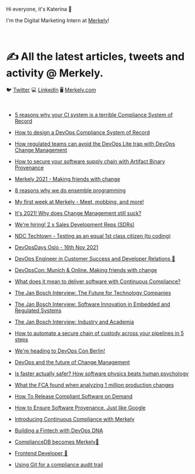 Hi everyone, it's Katerina 👋

I'm the Digital Marketing Intern at [Merkely](https://www.merkely.com/)!
<p>&nbsp;</p>

### <h1> ✍️ All the latest articles, tweets and activity @ Merkely. 


🐦 [Twitter](https://twitter.com/merkely_) 💻 [LinkedIn](https://www.linkedin.com/company/merkely) 🖥️ [Merkely.com](https://www.merkely.com/blog/)
<p>&nbsp;</p>



-   [5 reasons why your CI system is a terrible Compliance System of Record](https://www.merkely.com/blog/5-reasons-why-your-ci-system-is-a-terrible-compliance-system-of-record/)

-   [How to design a DevOps Compliance System of Record](https://www.merkely.com/blog/how-to-design-a-devops-compliance-system-of-record/)

-   [How regulated teams can avoid the DevOps Lite trap with DevOps Change Management](https://www.merkely.com/blog/how-to-avoid-the-devops-lite-trap-with-devops-change-management/)

-   [How to secure your software supply chain with Artifact Binary Provenance](https://www.merkely.com/blog/how-to-secure-your-software-supply-chain-with-artifact-binary-provenance/)

-   [Merkely 2021 - Making friends with change](https://www.merkely.com/blog/merkely-2021-making-friends-with-change/)

-   [8 reasons why we do ensemble programming](https://www.merkely.com/blog/8-reasons-why-we-do-ensemble-programming/)

-   [My first week at Merkely - Meet, mobbing, and more!](https://www.merkely.com/blog/my-first-week-at-merkely/)

-   [It's 2021! Why does Change Management still suck?](https://www.merkely.com/blog/it-s-2021-why-does-change-management-still-suck/)

-   [We're hiring! 2 x Sales Development Reps (SDRs)](https://www.merkely.com/blog/we-re-hiring-2-x-sales-development-reps-sdrs/)

-   [NDC Techtown - Testing as an equal 1st class citizen (to coding)](https://www.merkely.com/blog/testing-as-an-equal-1st-class-citizen-to-coding/)

-   [DevOpsDays Oslo - 16th Nov 2021](https://www.merkely.com/blog/devopsdays-oslo/)

-   [DevOps Engineer in Customer Success and Developer Relations 🚀](https://www.merkely.com/blog/devops-engineer-in-customer-success-and-developer-relations/)

-   [DevOpsCon: Munich & Online. Making friends with change](https://www.merkely.com/blog/devopscon-making-friends-with-change/)

-   [What does it mean to deliver software with Continuous Compliance?](https://www.merkely.com/blog/what-does-it-mean-to-deliver-software-with-continuous-compliance/)

-   [The Jan Bosch Interview: The Future for Technology Companies](https://www.merkely.com/blog/the-jan-bosch-interview-the-future-for-technology-companies/)

-   [The Jan Bosch Interview: Software Innovation in Embedded and Regulated Systems](https://www.merkely.com/blog/the-jan-bosch-interview-software-innovation-in-embedded-and-regulated-systems/)

-   [The Jan Bosch Interview: Industry and Academia](https://www.merkely.com/blog/jan-bosch-interview-industry-and-academia/)

-   [How to automate a secure chain of custody across your pipelines in 5 steps](https://www.merkely.com/blog/answering-the-biggest-question-in-regulated-devops-what-s-in-prod/)

-   [We're heading to DevOps Con Berlin!](https://www.merkely.com/blog/devops-the-future-of-change-management/)

-   [DevOps and the future of Change Management](https://www.merkely.com/blog/devops-and-the-future-of-change-management/)

-   [Is faster actually safer? How software physics beats human psychology](https://www.merkely.com/blog/is-faster-actually-safer-how-software-physics-beats-human-psychology./)

-   [What the FCA found when analyzing 1 million production changes](https://www.merkely.com/blog/what-the-fca-found-when-analysing-1-million-production-changes/)

-   [How To Release Compliant Software on Demand](https://www.merkely.com/blog/how-to-release-compliant-software-on-demand/)

-   [How to Ensure Software Provenance. Just like Google](https://www.merkely.com/blog/how-to-ensure-software-provenance-just-like-google/)

-   [Introducing Continuous Compliance with Merkely](https://www.merkely.com/blog/continuous-compliance-with-a-devops-compliance-journal/)

-   [Building a Fintech with DevOps DNA](https://www.merkely.com/blog/building-a-fintech-with-devops-dna/)

-   [ComplianceDB becomes Merkely🚀](https://www.merkely.com/blog/compliancedb-becomes-merkely/)

-   [Frontend Developer 🚀](https://www.merkely.com/blog/frontend-developer/)

-   [Using Git for a compliance audit trail](https://www.merkely.com/blog/using-git-for-a-compliance-audit-trail/)








<!--
**Katerinakon/Katerinakon** is a ✨ _special_ ✨ repository because its `README.md` (this file) appears on your GitHub profile.

Here are some ideas to get you started:

- 🔭 I’m currently working on ...
- 🌱 I’m currently learning ...
- 👯 I’m looking to collaborate on ...
- 🤔 I’m looking for help with ...
- 💬 Ask me about ...
- 📫 How to reach me: ...
- 😄 Pronouns: ...
- ⚡ Fun fact: ...
-->

